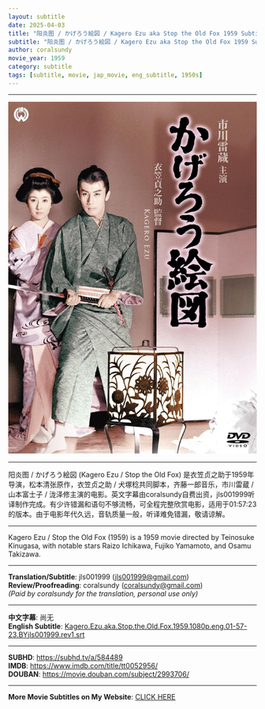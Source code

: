 ```yaml
---
layout: subtitle
date: 2025-04-03
title: "阳炎图 / かげろう絵図 / Kagero Ezu aka Stop the Old Fox 1959 Subtitle (English)"
subtitle: "阳炎图 / かげろう絵図 / Kagero Ezu aka Stop the Old Fox 1959 Subtitle (English)"
author: coralsundy
movie_year: 1959
category: subtitle
tags: [subtitle, movie, jap_movie, eng_subtitle, 1950s]
---
```


------

<img src="../assets/tt0052956.jpg" alt="tt0052956_cover_art" />

------

阳炎图 / かげろう絵図 (Kagero Ezu / Stop the Old Fox) 是衣笠贞之助于1959年导演，松本清张原作，衣笠贞之助 / 犬塚稔共同脚本，齐藤一郎音乐，市川雷蔵 / 山本富士子 / 泷泽修主演的电影。英文字幕由coralsundy自费出资，jls001999听译制作完成。有少许错漏和语句不够流畅，可全程完整欣赏电影，适用于01:57:23的版本。由于电影年代久远，音轨质量一般，听译难免错漏，敬请谅解。

------

Kagero Ezu / Stop the Old Fox (1959) is a 1959 movie directed by Teinosuke Kinugasa, with notable stars Raizo Ichikawa, Fujiko Yamamoto, and Osamu Takizawa.

------

**Translation/Subtitle**: jls001999 (jls001999@gmail.com)<br>
**Review/Proofreading**: coralsundy (coralsundy@gmail.com)<br>
*(Paid by coralsundy for the translation, personal use only)*

------

**中文字幕**: 尚无<br>
**English Subtitle**: [Kagero.Ezu.aka.Stop.the.Old.Fox.1959.1080p.eng.01-57-23.BYjls001999.rev1.srt](../subtitles/Kagero.Ezu.aka.Stop.the.Old.Fox.1959.1080p.eng.01-57-23.BYjls001999.rev1.srt)

------

**SUBHD**: <https://subhd.tv/a/584489><br>
**IMDB**: <https://www.imdb.com/title/tt0052956/><br>
**DOUBAN**: <https://movie.douban.com/subject/2993706/>

------

**More Movie Subtitles on My Website**: <a href='{% post_url 2021-01-10-subtitles-summary-list %}'>CLICK HERE</a>


